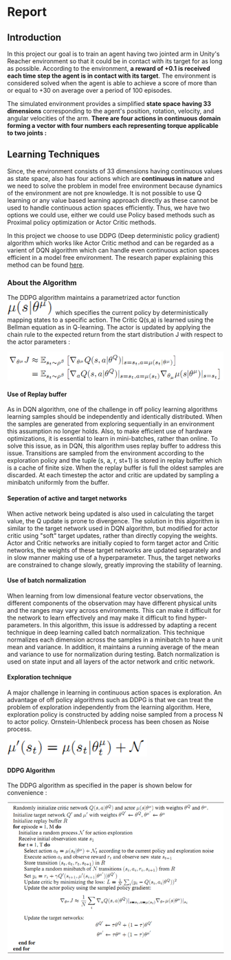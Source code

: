# Report

## Introduction

In this project our goal is to train an agent having two jointed arm in Unity's Reacher environment so that it could be in contact with its target for as long as possible.
According to the environment, **a reward of +0.1 is received each time step the agent is in contact with its target**. The environment is considered solved when the agent is able
to achieve a score of more than or equal to +30 on average over a period of 100 episodes.

The simulated environment provides a simplified **state space having 33 dimensions** corresponding to the agent's position, rotation, velocity, and angular velocities of the arm. **There are four actions in continuous domain forming a vector with four numbers each representing torque applicable to two joints :**

## Learning Techniques

Since, the environment consists of 33 dimensions having continuous values as state space, also has four actions which are **continuous in nature** and we need to solve the problem in model free environment because dynamics of the environment are not pre knowledge. It is not possible to use Q learning or any value based learning approach directly as these cannot be used to handle continuous action spaces efficiently.
Thus, we have two options we could use, either we could use Policy based methods such as Proximal policy optimization or Actor Critic methods.

In this project we choose to use DDPG (Deep deterministic policy gradient) algorithm which works like Actor Critic method and can be regarded as a varient of DQN algorithm which can handle even continuous action spaces efficient in a model free environment. The research paper explaining this method can be found [here](https://arxiv.org/abs/1509.02971).

### About the Algorithm

The DDPG algorithm maintains a parametrized actor function ![Alt Text](images/actor_symbol.PNG) which specifies the current policy by deterministically mapping states to a specific action. The Critic Q(s,a) is learned using the Bellman equation as in Q-learning.
The actor is updated by applying the chain rule to the expected return from the start distribution J with respect to the actor parameters :

![Alt Text](images/ddpg_learning.PNG)

#### Use of Replay buffer

As in DQN algorithm, one of the challenge in off policy learning algorithms learning samples should be independently and identically distributed. When the samples are generated from exploring sequentially in an environment this assumption no longer holds. Also, to make efficient use of hardware optimizations, it is essential to learn in mini-batches, rather than online.
To solve this issue, as in DQN, this algorithm uses replay buffer to address this issue. Transitions are sampled from the environment according to the exploration policy and the tuple (s, a, r, st+1) is stored in replay buffer which is a cache of finite size. When the replay buffer is full the oldest samples are discarded. At each timestep the actor and critic are
updated by sampling a minibatch uniformly from the buffer.

#### Seperation of active and target networks

When active network being updated is also used in calculating the target value, the Q update is prone to divergence. The solution in this algorithm is similar to the target network used in DQN algorithm, but modified for actor critic using "soft" target updates, rather than directly copying the weights. Actor and Critic networks are initially copied to form target actor 
and Critic networks, the weights of these target networks are updated separately and in slow manner making use of a hyperparameter. Thus, the target networks are constrained to change slowly, greatly improving the stability of learning.

#### Use of batch normalization

When learning from low dimensional feature vector observations, the different components of the observation may have different physical units and the ranges may vary across environments. This can make it difficult for the network to learn effectively and may make it difficult to find hyper-parameters.
In this algorithm, this issue is addressed by adapting a recent technique in deep learning called batch normalization. This technique normalizes each dimension across the samples in a minibatch to have a unit mean and variance. In addition, it maintains a running average of the mean and variance to use for normalization during testing. Batch normalization is used on state input and all layers of the actor network and critic network.

#### Exploration technique

A major challenge in learning in continuous action spaces is exploration. An advantage of off policy algorithms such as DDPG is that we can treat the problem of exploration independently from the learning algorithm. Here, exploration policy is constructed by adding noise sampled from a process N to actor policy. Ornstein-Uhlenbeck process has been chosen as Noise process.

![Alt Text](images/noise.PNG)

#### DDPG Algorithm

The DDPG algorithm as specified in the paper is shown below for convenience :

![Alt Text](images/ddpg_algorithm.PNG)

